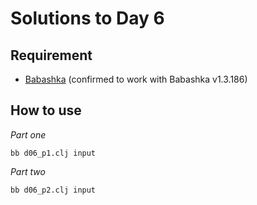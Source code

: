 # Solutions to Day 6

## Requirement

* [Babashka](https://babashka.org/) (confirmed to work with Babashka v1.3.186)

## How to use

*Part one*

```console
bb d06_p1.clj input
```

*Part two*

```console
bb d06_p2.clj input
```
